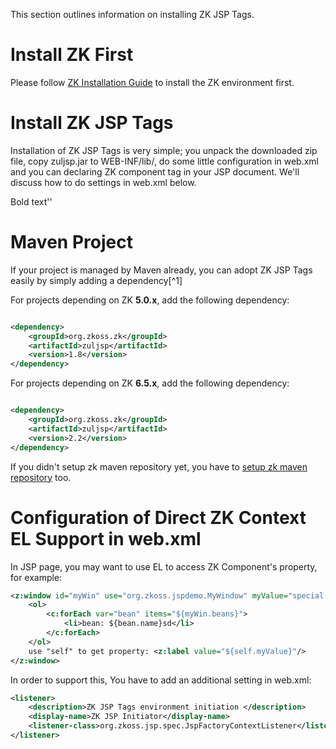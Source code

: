  This section outlines information on installing ZK JSP Tags.

# Install ZK First

Please follow [ ZK Installation Guide](zk_installation_guide/before_you_start)
to install the ZK environment first.

# Install ZK JSP Tags

Installation of ZK JSP Tags is very simple; you unpack the downloaded
zip file, copy zuljsp.jar to WEB-INF/lib/, do some little configuration
in web.xml and you can declaring ZK component tag in your JSP document.
We'll discuss how to do settings in web.xml below.

Bold text''

# Maven Project

If your project is managed by Maven already, you can adopt ZK JSP Tags
easily by simply adding a dependency[^1]

For projects depending on ZK **5.0.x**, add the following dependency:

```xml

<dependency>
    <groupId>org.zkoss.zk</groupId>
    <artifactId>zuljsp</artifactId>
    <version>1.8</version>
</dependency>
```

For projects depending on ZK **6.5.x**, add the following dependency:

```xml

<dependency>
    <groupId>org.zkoss.zk</groupId>
    <artifactId>zuljsp</artifactId>
    <version>2.2</version>
</dependency>
```

If you didn't setup zk maven repository yet, you have to [ setup zk maven repository]({{site.baseurl}}/zk_installation_guide/maven_setup) too.

# Configuration of Direct ZK Context EL Support in web.xml

In JSP page, you may want to use EL to access ZK Component's property,
for example:

```xml
<z:window id="myWin" use="org.zkoss.jspdemo.MyWindow" myValue="special value of MyWindow">
    <ol>
        <c:forEach var="bean" items="${myWin.beans}">
            <li>bean: ${bean.name}sd</li>
        </c:forEach>
    </ol>
    use "self" to get property: <z:label value="${self.myValue}"/>
</z:window>
```

In order to support this, You have to add an additional setting in
web.xml:

```xml
<listener>
    <description>ZK JSP Tags environment initiation </description>
    <display-name>ZK JSP Initiator</display-name>
    <listener-class>org.zkoss.jsp.spec.JspFactoryContextListener</listener-class>
</listener>
```

